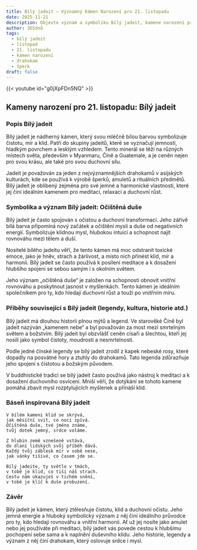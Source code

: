```yaml
---
title: Bílý jadeit – Významný Kámen Narození pro 21. listopadu
date: 2025-11-21
description: Objevte význam a symboliku Bílý jadeit, kamene narození pro 21. listopadu, který symbolizuje Očištěná duše. Přečtěte si legendy a inspirující příběhy.
author: 365dnů
tags:
  - bílý jadeit
  - listopad
  - 21. listopadu
  - kámen narození
  - drahokam
  - šperk
draft: false
---
```


{{< youtube id="g0jXpFDn5NQ" >}}


## Kameny narození pro 21. listopadu: Bílý jadeit

### Popis Bílý jadeit

Bílý jadeit je nádherný kámen, který svou mléčně bílou barvou symbolizuje čistotu, mír a klid. Patří do skupiny jadeitů, které se vyznačují jemností, hladkým povrchem a lesklým vzhledem. Tento minerál se těží na různých místech světa, především v Myanmaru, Číně a Guatemale, a je ceněn nejen pro svou krásu, ale také pro svou duchovní sílu.

Jadeit je považován za jeden z nejvýznamnějších drahokamů v asijských kulturách, kde se používá k výrobě šperků, amuletů a rituálních předmětů. Bílý jadeit je oblíbený zejména pro své jemné a harmonické vlastnosti, které jej činí ideálním kamenem pro meditaci, relaxaci a duchovní růst.

### Symbolika a význam Bílý jadeit: Očištěná duše

Bílý jadeit je často spojován s očistou a duchovní transformací. Jeho zářivě bílá barva připomíná nový začátek a očištění mysli a duše od negativních energií. Symbolizuje klidnou mysl, hlubokou intuici a schopnost najít rovnováhu mezi tělem a duší.

Nositelé bílého jadeitu věří, že tento kámen má moc odstranit toxické emoce, jako je hněv, strach a žárlivost, a místo nich přinést klid, mír a harmonii. Bílý jadeit se často používá k posílení meditace a k dosažení hlubšího spojení se sebou samým i s okolním světem.

Jeho význam „očištěná duše“ je založen na schopnosti obnovit vnitřní rovnováhu a poskytnout jasnost v myšlenkách. Tento kámen je ideálním společníkem pro ty, kdo hledají duchovní růst a touží po vnitřním míru.

### Příběhy související s Bílý jadeit (legendy, kultura, historie atd.)

Bílý jadeit má dlouhou historii plnou mýtů a legend. Ve starověké Číně byl jadeit nazýván „kamenem nebe“ a byl považován za most mezi smrtelným světem a božstvím. Bílý jadeit byl obzvlášť ceněn císaři a šlechtou, kteří jej nosili jako symbol čistoty, moudrosti a nesmrtelnosti.

Podle jedné čínské legendy se bílý jadeit zrodil z kapek nebeské rosy, které dopadly na posvátné hory a ztuhly do drahokamů. Tato legenda zdůrazňuje jeho spojení s čistotou a božským původem.

V buddhistické tradici se bílý jadeit často používá jako nástroj k meditaci a k dosažení duchovního osvícení. Mniši věří, že dotýkání se tohoto kamene pomáhá zbavit mysl rozptylujících myšlenek a přináší klid.

### Báseň inspirovaná Bílý jadeit

```
V bílém kameni klid se skrývá,  
jak měsíční svit, co noci zpívá.  
Očištěná duše, tvé jméno známe,  
tvůj dotek jemný, srdce voláme.

Z hlubin země vznešeně vstává,  
do dlaní lidských svůj příběh dává.  
Každý tvůj záblesk mír v sobě nese,  
jak vánky tišivé, co časem jde se.

Bílý jadeite, ty světlo v tmách,  
v tobě je klid, co tiší náš strach.  
Cestu nám ukazuješ v tichém snění,  
v tobě je klíč k duše probuzení.
```

### Závěr

Bílý jadeit je kámen, který ztělesňuje čistotu, klid a duchovní očistu. Jeho jemná energie a hluboký symbolický význam z něj činí ideálního průvodce pro ty, kdo hledají rovnováhu a vnitřní harmonii. Ať už jej nosíte jako amulet nebo jej používáte při meditaci, bílý jadeit vás povede cestou k hlubšímu pochopení sebe sama a k naplnění duševního klidu. Jeho historie, legendy a význam z něj činí drahokam, který oslovuje srdce i mysl.